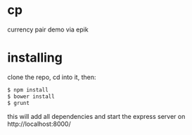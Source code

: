 cp
==

currency pair demo via epik


# installing

clone the repo, cd into it, then:

```sh
$ npm install
$ bower install
$ grunt
```

this will add all dependencies and start the express server on http://localhost:8000/

